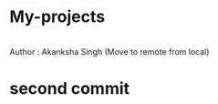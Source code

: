 # My-projects
<br>
Author : Akanksha Singh (Move to remote from local)

<br>
<h1> second commit</h1>
